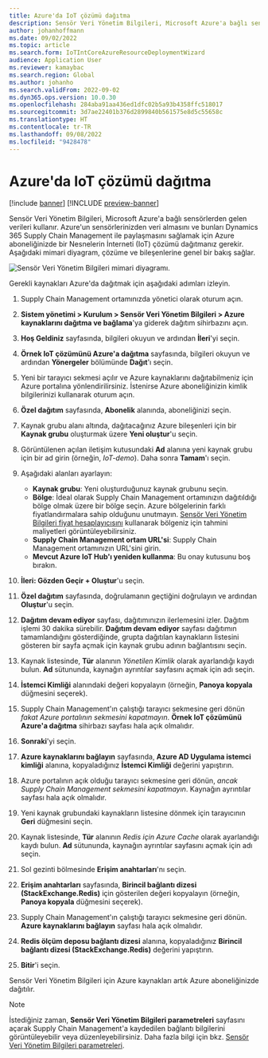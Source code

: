```yaml
---
title: Azure'da IoT çözümü dağıtma
description: Sensör Veri Yönetim Bilgileri, Microsoft Azure'a bağlı sensörlerden gelen verileri kullanır. Bu makalede, Azure aboneliğinizde bir Nesnelerin İnterneti (IoT) çözümünün nasıl dağıtılacağı açıklanmaktadır.
author: johanhoffmann
ms.date: 09/02/2022
ms.topic: article
ms.search.form: IoTIntCoreAzureResourceDeploymentWizard
audience: Application User
ms.reviewer: kamaybac
ms.search.region: Global
ms.author: johanho
ms.search.validFrom: 2022-09-02
ms.dyn365.ops.version: 10.0.30
ms.openlocfilehash: 284aba91aa436ed1dfc02b5a93b4358ffc518017
ms.sourcegitcommit: 3d7ae22401b376d2899840b561575e8d5c55658c
ms.translationtype: HT
ms.contentlocale: tr-TR
ms.lasthandoff: 09/08/2022
ms.locfileid: "9428478"
---
```

# <a name="deploy-an-iot-solution-on-azure"></a>Azure'da IoT çözümü dağıtma

[!include [banner](../includes/banner.md)]
[!INCLUDE [preview-banner](../includes/preview-banner.md)]

Sensör Veri Yönetim Bilgileri, Microsoft Azure'a bağlı sensörlerden gelen verileri kullanır. Azure'un sensörlerinizden veri almasını ve bunları Dynamics 365 Supply Chain Management ile paylaşmasını sağlamak için Azure aboneliğinizde bir Nesnelerin İnterneti (IoT) çözümü dağıtmanız gerekir. Aşağıdaki mimari diyagram, çözüme ve bileşenlerine genel bir bakış sağlar.

![Sensör Veri Yönetim Bilgileri mimari diyagramı.](media/sdi-architecture.png "Sensör Veri Yönetim Bilgileri mimari diyagramı")

Gerekli kaynakları Azure'da dağıtmak için aşağıdaki adımları izleyin.

1. Supply Chain Management ortamınızda yönetici olarak oturum açın.
1. **Sistem yönetimi \> Kurulum \> Sensör Veri Yönetim Bilgileri \> Azure kaynaklarını dağıtma ve bağlama**'ya giderek dağıtım sihirbazını açın.
1. **Hoş Geldiniz** sayfasında, bilgileri okuyun ve ardından **İleri**'yi seçin.
1. **Örnek IoT çözümünü Azure'a dağıtma** sayfasında, bilgileri okuyun ve ardından **Yönergeler** bölümünde **Dağıt**'ı seçin.
1. Yeni bir tarayıcı sekmesi açılır ve Azure kaynaklarını dağıtabilmeniz için Azure portalına yönlendirilirsiniz. İstenirse Azure aboneliğinizin kimlik bilgilerinizi kullanarak oturum açın.
1. **Özel dağıtım** sayfasında, **Abonelik** alanında, aboneliğinizi seçin.
1. Kaynak grubu alanı altında, dağıtacağınız Azure bileşenleri için bir **Kaynak grubu** oluşturmak üzere **Yeni oluştur**'u seçin.
1. Görüntülenen açılan iletişim kutusundaki **Ad** alanına yeni kaynak grubu için bir ad girin (örneğin, *IoT-demo*). Daha sonra **Tamam**'ı seçin.
1. Aşağıdaki alanları ayarlayın:

    - **Kaynak grubu**: Yeni oluşturduğunuz kaynak grubunu seçin.
    - **Bölge**: İdeal olarak Supply Chain Management ortamınızın dağıtıldığı bölge olmak üzere bir bölge seçin. Azure bölgelerinin farklı fiyatlandırmalara sahip olduğunu unutmayın. [Sensör Veri Yönetim Bilgileri fiyat hesaplayıcısını](https://azure.com/e/c36c4947ebff4215b2e62590c2a24c68) kullanarak bölgeniz için tahmini maliyetleri görüntüleyebilirsiniz.
    - **Supply Chain Management ortam URL'si**: Supply Chain Management ortamınızın URL'sini girin.
    - **Mevcut Azure IoT Hub'ı yeniden kullanma**: Bu onay kutusunu boş bırakın.

1. **İleri: Gözden Geçir + Oluştur**'u seçin.
1. **Özel dağıtım** sayfasında, doğrulamanın geçtiğini doğrulayın ve ardından **Oluştur**'u seçin.
1. **Dağıtım devam ediyor** sayfası, dağıtımınızın ilerlemesini izler. Dağıtım işlemi 30 dakika sürebilir. **Dağıtım devam ediyor** sayfası dağıtımın tamamlandığını gösterdiğinde, grupta dağıtılan kaynakların listesini gösteren bir sayfa açmak için kaynak grubu adının bağlantısını seçin.
1. Kaynak listesinde, **Tür** alanının *Yönetilen Kimlik* olarak ayarlandığı kaydı bulun. **Ad** sütununda, kaynağın ayrıntılar sayfasını açmak için adı seçin.
1. **İstemci Kimliği** alanındaki değeri kopyalayın (örneğin, **Panoya kopyala** düğmesini seçerek).
1. Supply Chain Management'ın çalıştığı tarayıcı sekmesine geri dönün *fakat Azure portalının sekmesini kapatmayın*. **Örnek IoT çözümünü Azure'a dağıtma** sihirbazı sayfası hala açık olmalıdır. 
1. **Sonraki**'yi seçin.
1. **Azure kaynaklarını bağlayın** sayfasında, **Azure AD Uygulama istemci kimliği** alanına, kopyaladığınız **İstemci Kimliği** değerini yapıştırın.
1. Azure portalının açık olduğu tarayıcı sekmesine geri dönün, *ancak Supply Chain Management sekmesini kapatmayın*. Kaynağın ayrıntılar sayfası hala açık olmalıdır.
1. Yeni kaynak grubundaki kaynakların listesine dönmek için tarayıcının **Geri** düğmesini seçin.
1. Kaynak listesinde, **Tür** alanının *Redis için Azure Cache* olarak ayarlandığı kaydı bulun. **Ad** sütununda, kaynağın ayrıntılar sayfasını açmak için adı seçin.
1. Sol gezinti bölmesinde **Erişim anahtarları**'nı seçin.
1. **Erişim anahtarları** sayfasında, **Birincil bağlantı dizesi (StackExchange.Redis)** için gösterilen değeri kopyalayın (örneğin, **Panoya kopyala** düğmesini seçerek).
1. Supply Chain Management'ın çalıştığı tarayıcı sekmesine geri dönün. **Azure kaynaklarını bağlayın** sayfası hala açık olmalıdır.
1. **Redis ölçüm deposu bağlantı dizesi** alanına, kopyaladığınız **Birincil bağlantı dizesi (StackExchange.Redis)** değerini yapıştırın.
1. **Bitir**'i seçin.

Sensör Veri Yönetim Bilgileri için Azure kaynakları artık Azure aboneliğinizde dağıtılır.

> [!NOTE]
> İstediğiniz zaman, **Sensör Veri Yönetim Bilgileri parametreleri** sayfasını açarak Supply Chain Management'a kaydedilen bağlantı bilgilerini görüntüleyebilir veya düzenleyebilirsiniz. Daha fazla bilgi için bkz. [Sensör Veri Yönetim Bilgileri parametreleri](sdi-parameters.md).
